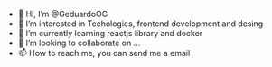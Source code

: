 - 👋 Hi, I’m @GeduardoOC
- 👀 I’m interested in Techologies, frontend development and desing
- 🌱 I’m currently learning reactjs library and docker
- 💞️ I’m looking to collaborate on ...
- 📫 How to reach me, you can send me a email
<!---
GeduardoOC/GeduardoOC is a ✨ special ✨ repository because its `README.md` (this file) appears on your GitHub profile.
You can click the Preview link to take a look at your changes.
--->
